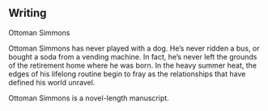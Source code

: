 ## Writing

Ottoman Simmons

Ottoman Simmons has never played with a dog. He’s never ridden a bus, or bought a soda from a vending machine. In fact, he’s never left the grounds of the retirement home where he was born. In the heavy summer heat, the edges of his lifelong routine begin to fray as the relationships that have defined his world unravel.

Ottoman Simmons is a novel-length manuscript.
